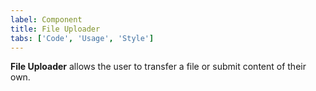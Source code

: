 ```yaml
---
label: Component
title: File Uploader
tabs: ['Code', 'Usage', 'Style']
---
```


<page-intro>**File Uploader** allows the user to transfer a file or submit content of their own.</page-intro>

<component 
    name="File Uploader"
    component="file-uploader" 
    variation="file-uploader"
    codepen="pdWowZ"
    hasReactVersion="true"
    >
</component>
<component-docs component="file-uploader"></component-docs>
